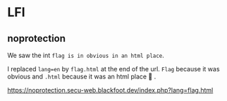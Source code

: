 # LFI

## noprotection

We saw the int `flag is in obvious in an html place`.

I replaced `lang=en` by `flag.html` at the end of the url. `Flag` because it was obvious and `.html` because it was an html place 🙂 .

https://noprotection.secu-web.blackfoot.dev/index.php?lang=flag.html
